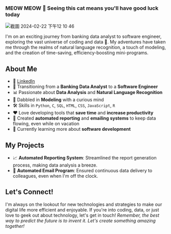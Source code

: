 ### MEOW MEOW 👋 Seeing this cat means you'll have good luck today

![截圖 2024-02-22 下午12 10 46](https://github.com/WeiJuLi/WeiJuLi/assets/55224663/411d206f-0823-4592-a7f3-723118727625)

I'm on an exciting journey from banking data analyst to software engineer, exploring the vast universe of coding and data 🚀. My adventures have taken me through the realms of natural language recognition, a touch of modeling, and the creation of time-saving, efficiency-boosting mini-programs.

## About Me

- 🔗 [LinkedIn](#)
- 🏦 Transitioning from a **Banking Data Analyst** to a **Software Engineer**
- 📊 Passionate about **Data Analysis** and **Natural Language Recognition**
- 🧠 Dabbled in **Modeling** with a curious mind
- 🛠️ Skills in `Python`, `C`, `SQL`, `HTML`, `CSS`, `JavaScript`, `R`
- ❤️ Love developing tools that **save time** and **increase productivity**
- 🤖 Created **automated reporting** and **emailing systems** to keep data flowing, even while on vacation
- 🌱 Currently learning more about **software development**

## My Projects

- 📈 **Automated Reporting System**: Streamlined the report generation process, making data analysis a breeze.
- 💌 **Automated Email Program**: Ensured continuous data delivery to colleagues, even when I'm off the clock.

## Let's Connect!

I'm always on the lookout for new technologies and strategies to make our digital life more efficient and enjoyable. If you're into coding, data, or just love to geek out about technology, let's get in touch!
_Remember, the best way to predict the future is to invent it. Let's create something amazing together!_




